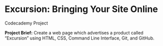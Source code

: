 # Excursion: Bringing Your Site Online
Codecademy Project

**Project Brief:** Create a web page which advertises a product called “Excursion” using HTML, CSS, Command Line Interface, Git, and GitHub.
